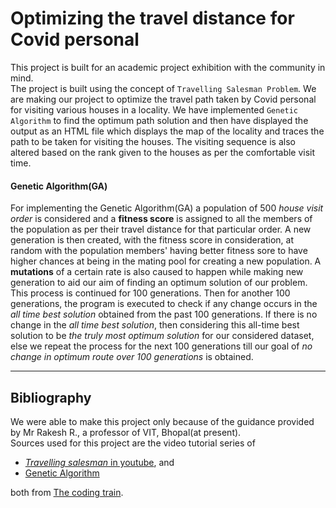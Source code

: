 # Optimizing the travel distance for Covid personal
This project is built for an academic project exhibition with the community in mind.  
The project is built using the concept of `Travelling Salesman Problem`. We are making our project to optimize the travel path taken by Covid personal for visiting various houses in a locality. We have implemented `Genetic Algorithm` to find the optimum path solution and then have displayed the output as an HTML file which displays the map of the locality and traces the path to be taken for visiting the houses. The visiting sequence is also altered based on the rank given to the houses as per the comfortable visit time.  
#### Genetic Algorithm(GA)
For implementing the Genetic Algorithm(GA) a population of 500 _house visit order_ is considered and a __fitness score__ is assigned to all the members of the population as per their travel distance for that particular order. A new generation is then created, with the fitness score in consideration, at random with the population members' having better fitness sore to have higher chances at being in the mating pool for creating a new population. A __mutations__ of a certain rate is also caused to happen while making new generation to aid our aim of finding an optimum solution of our problem. This process is continued for 100 generations. Then for another 100 generations, the program is executed to check if any change occurs in the _all time best solution_ obtained from the past 100 generations. If there is no change in the _all time best solution_, then considering this all-time best solution to be _the truly most optimum solution_ for our considered dataset, else we repeat the process for the next 100 generations till our goal of _no change in optimum route over 100 generations_ is obtained. 

-----
## Bibliography
We were able to make this project only because of the guidance provided by Mr Rakesh R., a professor of VIT, Bhopal(at present).  
Sources used for this project are the video tutorial series of 
- [_Travelling salesman_ in youtube](https://youtube.com/playlist?list=PLaBkvsv2Y7rJzlA2TYTMSHBvhTvaa6F_o), and 
- [Genetic Algorithm](https://thecodingtrain.com/more/archive/nature-of-code/9-genetic-algorithms/)  

both from [The coding train](https://thecodingtrain.com/).
